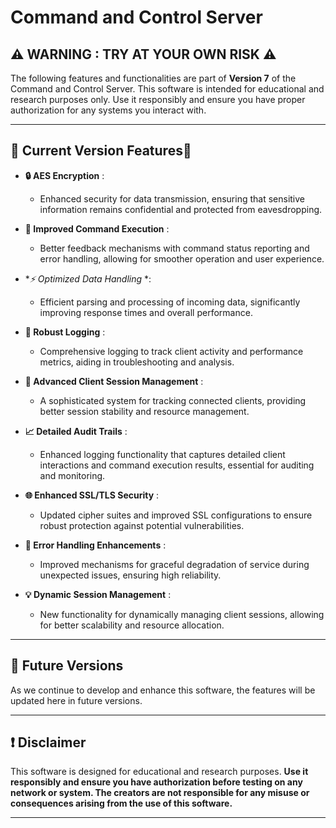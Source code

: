 # Command and Control Server

## ⚠️ **WARNING : TRY AT YOUR OWN RISK** ⚠️

The following features and functionalities are part of **Version 7** of the Command and Control Server. This software is intended for educational and research purposes only. Use it responsibly and ensure you have proper authorization for any systems you interact with.

---

## 🌟 **Current Version Features**🌟

* **🔒 AES Encryption** : 
  - Enhanced security for data transmission, ensuring that sensitive information remains confidential and protected from eavesdropping.

* **🚀 Improved Command Execution** : 
  - Better feedback mechanisms with command status reporting and error handling, allowing for smoother operation and user experience.

* **⚡ Optimized Data Handling* *: 
  - Efficient parsing and processing of incoming data, significantly improving response times and overall performance.

* **📜 Robust Logging** : 
  - Comprehensive logging to track client activity and performance metrics, aiding in troubleshooting and analysis.

* **👥 Advanced Client Session Management** : 
  - A sophisticated system for tracking connected clients, providing better session stability and resource management.

* **📈 Detailed Audit Trails** : 
  - Enhanced logging functionality that captures detailed client interactions and command execution results, essential for auditing and monitoring.

* **🌐 Enhanced SSL/TLS Security** : 
  - Updated cipher suites and improved SSL configurations to ensure robust protection against potential vulnerabilities.

* **🔧 Error Handling Enhancements** : 
  - Improved mechanisms for graceful degradation of service during unexpected issues, ensuring high reliability.

* **💡 Dynamic Session Management** : 
  - New functionality for dynamically managing client sessions, allowing for better scalability and resource allocation.

---

## 🚀 **Future Versions**
As we continue to develop and enhance this software, the features will be updated here in future versions.

---

## ❗️ **Disclaimer**
This software is designed for educational and research purposes. **Use it responsibly and ensure you have authorization before testing on any network or system. The creators are not responsible for any misuse or consequences arising from the use of this software.**

---
